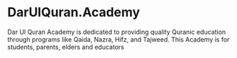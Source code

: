 # DarUlQuran.Academy
 Dar Ul Quran Academy is dedicated to providing quality Quranic education through programs like Qaida, Nazra, Hifz, and Tajweed. This Academy is for students, parents, elders and educators
